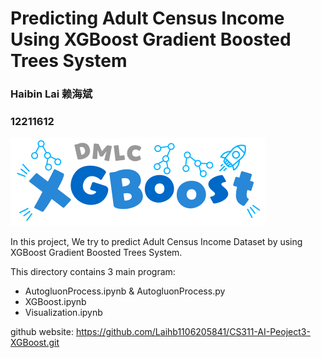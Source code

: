 # Predicting Adult Census Income Using XGBoost Gradient Boosted Trees System
### Haibin Lai 赖海斌
### 12211612

<i class="fab fa-python"></i>

![img.png](Img/XGBoost1.png)

In this project, We try to predict Adult Census Income Dataset by using XGBoost Gradient Boosted Trees System.


This directory contains 3 main program:
* AutogluonProcess.ipynb & AutogluonProcess.py
* XGBoost.ipynb
* Visualization.ipynb

github website:
https://github.com/Laihb1106205841/CS311-AI-Peoject3-XGBoost.git
